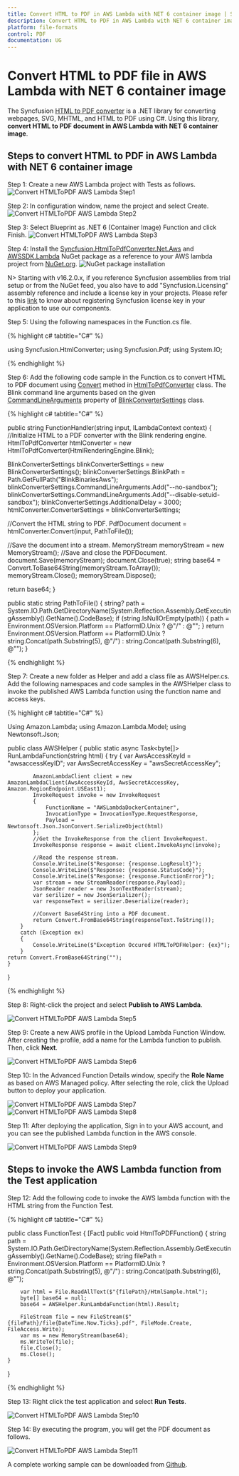 ```yaml
---
title: Convert HTML to PDF in AWS Lambda with NET 6 container image | Syncfusion
description: Convert HTML to PDF in AWS Lambda with NET 6 container image using Syncfusion .NET HTML converter library.
platform: file-formats
control: PDF
documentation: UG
---
```


# Convert HTML to PDF file in AWS Lambda with NET 6 container image

The Syncfusion [HTML to PDF converter](https://www.syncfusion.com/pdf-framework/net/html-to-pdf) is a .NET library for converting webpages, SVG, MHTML, and HTML to PDF using C#. Using this library, **convert HTML to PDF document in AWS Lambda with NET 6 container image**.

## Steps to convert HTML to PDF in AWS Lambda with NET 6 container image

Step 1: Create a new AWS Lambda project with Tests as follows.
![Convert HTMLToPDF AWS Lambda Step1](htmlconversion_images/awslambda1.png)

Step 2: In configuration window, name the project and select Create.
![Convert HTMLToPDF AWS Lambda Step2](htmlconversion_images/awslambda2.png)

Step 3: Select Blueprint as .NET 6 (Container Image) Function and click Finish.
![Convert HTMLToPDF AWS Lambda Step3](htmlconversion_images/awslambda3.png)

Step 4: Install the [Syncfusion.HtmlToPdfConverter.Net.Aws](https://www.nuget.org/packages/Syncfusion.HtmlToPdfConverter.Net.Aws/) and [AWSSDK.Lambda](https://www.nuget.org/packages/AWSSDK.Lambda) NuGet package as a reference to your AWS lambda project from [NuGet.org](https://www.nuget.org/).
![NuGet package installation](htmlconversion_images/awslambda4.png)

N> Starting with v16.2.0.x, if you reference Syncfusion assemblies from trial setup or from the NuGet feed, you also have to add "Syncfusion.Licensing" assembly reference and include a license key in your projects. Please refer to this [link](https://help.syncfusion.com/common/essential-studio/licensing/overview) to know about registering Syncfusion license key in your application to use our components.

Step 5: Using the following namespaces in the Function.cs file.

{% highlight c# tabtitle="C#" %}

using Syncfusion.HtmlConverter;
using Syncfusion.Pdf;
using System.IO;

{% endhighlight %}

Step 6: Add the following code sample in the Function.cs to convert HTML to PDF document using [Convert](https://help.syncfusion.com/cr/file-formats/Syncfusion.HtmlConverter.HtmlToPdfConverter.html#Syncfusion_HtmlConverter_HtmlToPdfConverter_Convert_System_String_) method in [HtmlToPdfConverter](https://help.syncfusion.com/cr/file-formats/Syncfusion.HtmlConverter.HtmlToPdfConverter.html) class. The Blink command line arguments based on the given [CommandLineArguments](https://help.syncfusion.com/cr/file-formats/Syncfusion.HtmlConverter.BlinkConverterSettings.html#Syncfusion_HtmlConverter_BlinkConverterSettings_CommandLineArguments) property of [BlinkConverterSettings](https://help.syncfusion.com/cr/file-formats/Syncfusion.HtmlConverter.BlinkConverterSettings.html) class.

{% highlight c# tabtitle="C#" %}

public string FunctionHandler(string input, ILambdaContext context)
{
   //Initialize HTML to a PDF converter with the Blink rendering engine.
   HtmlToPdfConverter htmlConverter = new HtmlToPdfConverter(HtmlRenderingEngine.Blink);
       
   BlinkConverterSettings blinkConverterSettings = new BlinkConverterSettings();
   blinkConverterSettings.BlinkPath = Path.GetFullPath("BlinkBinariesAws");
   blinkConverterSettings.CommandLineArguments.Add("--no-sandbox");
   blinkConverterSettings.CommandLineArguments.Add("--disable-setuid-sandbox");
   blinkConverterSettings.AdditionalDelay = 3000;
   htmlConverter.ConverterSettings = blinkConverterSettings;
 
   //Convert the HTML string to PDF.
   PdfDocument document = htmlConverter.Convert(input, PathToFile());        
 
   //Save the document into a stream.
   MemoryStream memoryStream = new MemoryStream();
   //Save and close the PDFDocument.
   document.Save(memoryStream);
   document.Close(true);
   string base64 = Convert.ToBase64String(memoryStream.ToArray());
   memoryStream.Close();
   memoryStream.Dispose();
 
   return base64;
}

public static string PathToFile()
{
   string? path = System.IO.Path.GetDirectoryName(System.Reflection.Assembly.GetExecutingAssembly().GetName().CodeBase);
   if (string.IsNullOrEmpty(path))
   {
      path = Environment.OSVersion.Platform == PlatformID.Unix ? @"/" : @"\";
   }
   return Environment.OSVersion.Platform == PlatformID.Unix ? string.Concat(path.Substring(5), @"/") : string.Concat(path.Substring(6), @"\");
}

{% endhighlight %}

Step 7: Create a new folder as Helper and add a class file as AWSHelper.cs. Add the following namespaces and code samples in the AWSHelper class to invoke the published AWS Lambda function using the function name and access keys.

{% highlight c# tabtitle="C#" %}

Using Amazon.Lambda;
using Amazon.Lambda.Model;
using Newtonsoft.Json;

public class AWSHelper
{
   public static async Task<byte[]> RunLambdaFunction(string html)
   {
        try
        {
            var AwsAccessKeyId = "awsaccessKeyID";
            var AwsSecretAccessKey = "awsSecretAccessKey";
 
            AmazonLambdaClient client = new AmazonLambdaClient(AwsAccessKeyId, AwsSecretAccessKey, Amazon.RegionEndpoint.USEast1);
            InvokeRequest invoke = new InvokeRequest
            {
                FunctionName = "AWSLambdaDockerContainer",
                InvocationType = InvocationType.RequestResponse,
                Payload = Newtonsoft.Json.JsonConvert.SerializeObject(html)
            };
            //Get the InvokeResponse from the client InvokeRequest.
            InvokeResponse response = await client.InvokeAsync(invoke);
 
            //Read the response stream.
            Console.WriteLine($"Response: {response.LogResult}");
            Console.WriteLine($"Response: {response.StatusCode}");
            Console.WriteLine($"Response: {response.FunctionError}");
            var stream = new StreamReader(response.Payload);
            JsonReader reader = new JsonTextReader(stream);
            var serilizer = new JsonSerializer();
            var responseText = serilizer.Deserialize(reader);
 
            //Convert Base64String into a PDF document.
            return Convert.FromBase64String(responseText.ToString());
        }
        catch (Exception ex)
        {
            Console.WriteLine($"Exception Occured HTMLToPDFHelper: {ex}");
        }
    return Convert.FromBase64String("");
    }
}

{% endhighlight %}

Step 8: Right-click the project and select **Publish to AWS Lambda**.

![Convert HTMLToPDF AWS Lambda Step5](htmlconversion_images/awslambda5.png)

Step 9: Create a new AWS profile in the Upload Lambda Function Window. After creating the profile, add a name for the Lambda function to publish. Then, click **Next**.  

![Convert HTMLToPDF AWS Lambda Step6](htmlconversion_images/awslambda6.png)

Step 10: In the Advanced Function Details window, specify the **Role Name** as based on AWS Managed policy. After selecting the role, click the Upload button to deploy your application.

![Convert HTMLToPDF AWS Lambda Step7](htmlconversion_images/awslambda7.png)
![Convert HTMLToPDF AWS Lambda Step8](htmlconversion_images/awslambda8.png)

Step 11: After deploying the application, Sign in to your AWS account, and you can see the published Lambda function in the AWS console.

![Convert HTMLToPDF AWS Lambda Step9](htmlconversion_images/awslambda9.png)

## Steps to invoke the AWS Lambda function from the Test application

Step 12: Add the following code to invoke the AWS lambda function with the HTML string from the Function Test.

{% highlight c# tabtitle="C#" %}

public class FunctionTest
{
    [Fact]
    public void HtmlToPDFFunction()
    {
        string path = System.IO.Path.GetDirectoryName(System.Reflection.Assembly.GetExecutingAssembly().GetName().CodeBase);
        string filePath = Environment.OSVersion.Platform == PlatformID.Unix ? string.Concat(path.Substring(5), @"/") : string.Concat(path.Substring(6), @"\");
 
        var html = File.ReadAllText($"{filePath}/HtmlSample.html");
        byte[] base64 = null;
        base64 = AWSHelper.RunLambdaFunction(html).Result;
 
        FileStream file = new FileStream($"{filePath}/file{DateTime.Now.Ticks}.pdf", FileMode.Create, FileAccess.Write);
        var ms = new MemoryStream(base64);
        ms.WriteTo(file);
        file.Close();
        ms.Close();
    }
}

{% endhighlight %}

Step 13: Right click the test application and select **Run Tests**.

![Convert HTMLToPDF AWS Lambda Step10](htmlconversion_images/awslambda10.png)

Step 14: By executing the program, you will get the PDF document as follows.

![Convert HTMLToPDF AWS Lambda Step11](htmlconversion_images/awslambda11.png)

A complete working sample can be downloaded from [Github](https://github.com/SyncfusionExamples/html-to-pdf-csharp-examples/tree/master/AWS/HTML_to_PDF_Lambda_Docker_Container).
